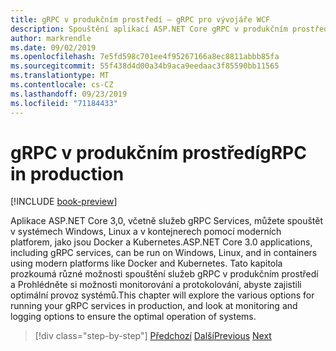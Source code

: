 ```yaml
---
title: gRPC v produkčním prostředí – gRPC pro vývojáře WCF
description: Spouštění aplikací ASP.NET Core gRPC v produkčním prostředí
author: markrendle
ms.date: 09/02/2019
ms.openlocfilehash: 7e5fd598c701ee4f95267166a8ec8811abbb85fa
ms.sourcegitcommit: 55f438d4d00a34b9aca9eedaac3f85590bb11565
ms.translationtype: MT
ms.contentlocale: cs-CZ
ms.lasthandoff: 09/23/2019
ms.locfileid: "71184433"
---
```

# <a name="grpc-in-production"></a><span data-ttu-id="95e33-103">gRPC v produkčním prostředí</span><span class="sxs-lookup"><span data-stu-id="95e33-103">gRPC in production</span></span>

[!INCLUDE [book-preview](../../../includes/book-preview.md)]

<span data-ttu-id="95e33-104">Aplikace ASP.NET Core 3,0, včetně služeb gRPC Services, můžete spouštět v systémech Windows, Linux a v kontejnerech pomocí moderních platforem, jako jsou Docker a Kubernetes.</span><span class="sxs-lookup"><span data-stu-id="95e33-104">ASP.NET Core 3.0 applications, including gRPC services, can be run on Windows, Linux, and in containers using modern platforms like Docker and Kubernetes.</span></span> <span data-ttu-id="95e33-105">Tato kapitola prozkoumá různé možnosti spouštění služeb gRPC v produkčním prostředí a Prohlédněte si možnosti monitorování a protokolování, abyste zajistili optimální provoz systémů.</span><span class="sxs-lookup"><span data-stu-id="95e33-105">This chapter will explore the various options for running your gRPC services in production, and look at monitoring and logging options to ensure the optimal operation of systems.</span></span>

>[!div class="step-by-step"]
><span data-ttu-id="95e33-106">[Předchozí](encryption.md)
>[Další](self-hosted.md)</span><span class="sxs-lookup"><span data-stu-id="95e33-106">[Previous](encryption.md)
[Next](self-hosted.md)</span></span>
